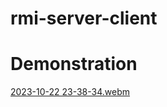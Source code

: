 # rmi-server-client
<h1>Demonstration</h1>

[2023-10-22 23-38-34.webm](https://github.com/imadwr/rmi-server-client/assets/67003840/8baa520d-3b41-4b7f-88c5-e40e3cca4d05)
